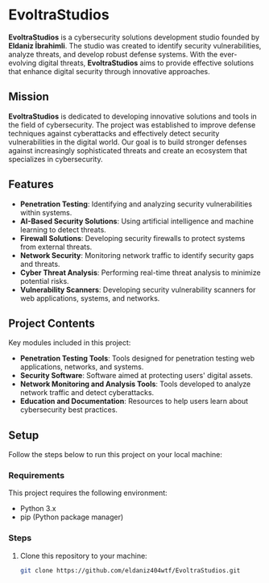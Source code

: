 # EvoltraStudios

**EvoltraStudios** is a cybersecurity solutions development studio founded by **Eldaniz İbrahimli**. The studio was created to identify security vulnerabilities, analyze threats, and develop robust defense systems. With the ever-evolving digital threats, **EvoltraStudios** aims to provide effective solutions that enhance digital security through innovative approaches.

## Mission

**EvoltraStudios** is dedicated to developing innovative solutions and tools in the field of cybersecurity. The project was established to improve defense techniques against cyberattacks and effectively detect security vulnerabilities in the digital world. Our goal is to build stronger defenses against increasingly sophisticated threats and create an ecosystem that specializes in cybersecurity.

## Features

- **Penetration Testing**: Identifying and analyzing security vulnerabilities within systems.
- **AI-Based Security Solutions**: Using artificial intelligence and machine learning to detect threats.
- **Firewall Solutions**: Developing security firewalls to protect systems from external threats.
- **Network Security**: Monitoring network traffic to identify security gaps and threats.
- **Cyber Threat Analysis**: Performing real-time threat analysis to minimize potential risks.
- **Vulnerability Scanners**: Developing security vulnerability scanners for web applications, systems, and networks.

## Project Contents

Key modules included in this project:

- **Penetration Testing Tools**: Tools designed for penetration testing web applications, networks, and systems.
- **Security Software**: Software aimed at protecting users' digital assets.
- **Network Monitoring and Analysis Tools**: Tools developed to analyze network traffic and detect cyberattacks.
- **Education and Documentation**: Resources to help users learn about cybersecurity best practices.

## Setup

Follow the steps below to run this project on your local machine:

### Requirements

This project requires the following environment:

- Python 3.x
- pip (Python package manager)

### Steps

1. Clone this repository to your machine:
   ```bash
   git clone https://github.com/eldaniz404wtf/EvoltraStudios.git

